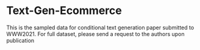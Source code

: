 # Text-Gen-Ecommerce
This is the  sampled data for conditional text generation paper submitted to WWW2021.
For full dataset, please send a request to the authors upon publication
